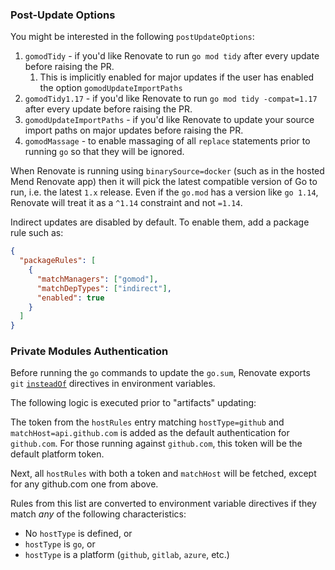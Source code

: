 ### Post-Update Options

You might be interested in the following `postUpdateOptions`:

1. `gomodTidy` - if you'd like Renovate to run `go mod tidy` after every update before raising the PR.
   1. This is implicitly enabled for major updates if the user has enabled the option `gomodUpdateImportPaths`
1. `gomodTidy1.17` - if you'd like Renovate to run `go mod tidy -compat=1.17` after every update before raising the PR.
1. `gomodUpdateImportPaths` - if you'd like Renovate to update your source import paths on major updates before raising the PR.
1. `gomodMassage` - to enable massaging of all `replace` statements prior to running `go` so that they will be ignored.

When Renovate is running using `binarySource=docker` (such as in the hosted Mend Renovate app) then it will pick the latest compatible version of Go to run, i.e. the latest `1.x` release.
Even if the `go.mod` has a version like `go 1.14`, Renovate will treat it as a `^1.14` constraint and not `=1.14`.

Indirect updates are disabled by default. To enable them, add a package rule such as:

```json
{
  "packageRules": [
    {
      "matchManagers": ["gomod"],
      "matchDepTypes": ["indirect"],
      "enabled": true
    }
  ]
}
```

### Private Modules Authentication

Before running the `go` commands to update the `go.sum`, Renovate exports `git` [`insteadOf`](https://git-scm.com/docs/git-config#Documentation/git-config.txt-urlltbasegtinsteadOf) directives in environment variables.

The following logic is executed prior to "artifacts" updating:

The token from the `hostRules` entry matching `hostType=github` and `matchHost=api.github.com` is added as the default authentication for `github.com`.
For those running against `github.com`, this token will be the default platform token.

Next, all `hostRules` with both a token and `matchHost` will be fetched, except for any github.com one from above.

Rules from this list are converted to environment variable directives if they match _any_ of the following characteristics:
 - No `hostType` is defined, or
 - `hostType` is `go`, or
 - `hostType` is a platform (`github`, `gitlab`, `azure`, etc.)
